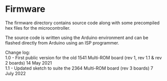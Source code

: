 # Firmware

The firmware directory contains source code along with some precompiled hex files for the microcontroller.

The source code is written using the Arduino environment and can be flashed directly from Arduino using an ISP programmer.

Change log:  
1.0 - First public version for the old 1541 Multi-ROM board (rev 1, rev 1.1 & rev 2 boards) 14 May 2021  
1.1 - Updated sketch to suite the 2364 Multi-ROM board (rev 3 boards) 7 July 2022
